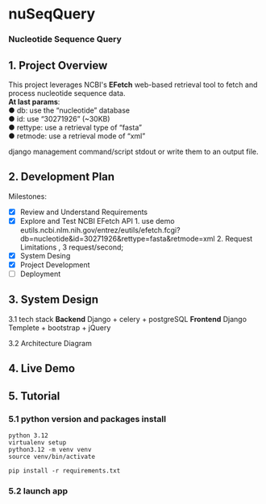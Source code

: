 # nuSeqQuery
### Nucleotide Sequence Query

## 1. Project Overview
This project leverages NCBI's **EFetch** web-based retrieval tool to fetch and process nucleotide sequence data.  
**At last params**:  
● db: use the “nucleotide” database  
● id: use “30271926” (~30KB)  
● rettype: use a retrieval type of “fasta”  
● retmode: use a retrieval mode of “xml”  

django management command/script  stdout or write them to an output file.

## 2. Development Plan
Milestones:
- [x] Review and Understand Requirements
- [x] Explore and Test NCBI EFetch API
      1. use demo eutils.ncbi.nlm.nih.gov/entrez/eutils/efetch.fcgi?db=nucleotide&id=30271926&rettype=fasta&retmode=xml
      2. Request Limitations , 3 request/second;
- [x] System Desing
- [x] Project Development
- [ ] Deployment

## 3. System Design
3.1 tech stack
  **Backend**  Django + celery + postgreSQL
  **Frontend** Django Templete + bootstrap + jQuery

3.2 Architecture Diagram	


## 4. Live Demo

## 5. Tutorial

  ### 5.1 python version and packages install
    python 3.12
    virtualenv setup
    python3.12 -m venv venv
    source venv/bin/activate

    pip install -r requirements.txt
  ### 5.2 launch app
